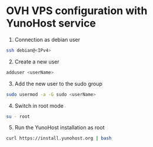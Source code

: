 # OVH VPS configuration with YunoHost service

1. Connection as debian user
```sh
ssh debian@<IPv4>
```

2. Create a new user
```sh
adduser <userName>
```

3. Add the new user to the sudo group
```sh
sudo usermod -a -G sudo <userName>
```

4. Switch in root mode
```sh
su - root
```

5. Run the YunoHost installation as root
```sh
curl https://install.yunohost.org | bash
```
